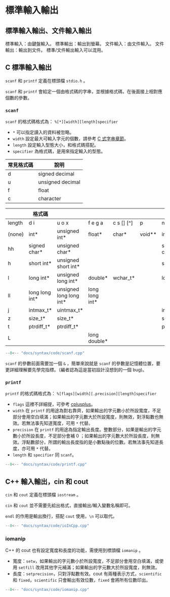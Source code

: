 # 標準輸入輸出

## 標準輸入輸出、文件輸入輸出

標準輸入：由鍵盤輸入。
標準輸出：輸出到螢幕。
文件輸入：由文件輸入。
文件輸出：輸出到文件。
標準/文件輸出輸入可以混用。

## C 標準輸入輸出

`scanf` 和 `printf` 定義在標頭檔 `stdio.h` 。

`scanf` 和 `printf` 會給定一個由格式碼的字串，並根據格式碼，在後面接上相對應個數的參數。

### `scanf`

`scanf` 的格式碼格式為： `%[*][width][length]specifier`
- `*` 可以指定讀入的資料被忽略。
- `width` 設定最大可輸入字元的個數，請參考 [C 式字串章節](./cstylestring)。
- `length` 設定輸入型態大小，和格式碼搭配。
- `specifier` 為格式碼，是用來指定輸入的型態。

| 常見格式碼  | 說明                     |
| ---- | ---------------------- |
| d   | signed decimal                    |
| u   | unsigned decimal           |
| f   | float                  |
| c   | character                  |


|        | 格式碼     |                         |                |            |        |              |
| ------ | -------------- | ----------------------- | -------------- | ---------- | ------ | ------------ |
| length | d i            | u o x                   | f e g a        | c s [] [^] | p      | n            |
| (none) | int*           | unsigned int*           | float*         | char*      | void** | int*         |
| hh     | signed char*   | unsigned char*          |                |            |        | signed char* |
| h      | short int*     | unsigned short int*     |                |            |        | short int*   |
| l      | long int*      | unsigned long int*      | double*        | wchar_t*   |        | long int*    |
| ll     | long long int* | unsigned long long int* | long long int* |            |        |              |
| j      | intmax_t*      | uintmax_t*              |                |            |        | intmax_t*    |
| z      | size_t*        | size_t*                 |                |            |        | size_t*      |
| t      | ptrdiff_t*     | ptrdiff_t*              |                |            |        | ptrdiff_t*   |
| L      |                |                         | long double*   |            |        |              |

```cpp
--8<-- "docs/syntax/code/scanf.cpp"
```

`scanf` 的參數前面需要加一個 `&` ，簡單來說就是 `scanf` 的參數是記憶體位置，要更詳細理解要先學完指標。（編者認為這是當初設計沒想到的一個 bug)。

### `printf`

`printf` 的格式碼格式為： `%[flags][width][.precision][length]specifier`

- `flags` 這裡不詳細提，可參考 [cplusplus](https://www.cplusplus.com/reference/cstdio/printf/)。
- `width` 在 `printf` 的用途為對右靠齊，如果輸出的字元數小於所設寬度，不足部分會用空白填滿；如果輸出的字元數大於所設寬度，則無效，對浮點數也無效。若無法事先知道寬度，可用 `*` 代替。
- `precision` 在 `printf` 的用途為指定輸出長度。整數部分，如果是輸出的字元數小於所設長度，不足部分會補 $0$ ；如果輸出的字元數大於所設長度，則無效。浮點數部分，所謂的輸出長度指的是小數點後的位數。若無法事先知道長度，亦可用 `*` 代替。
- `length` 和 `specifier` 同 `scanf`。

```cpp
--8<-- "docs/syntax/code/printf.cpp"
```

## C++ 輸入輸出，cin 和 cout

`cin` 和 `cout` 定義在標頭檔 `iostream` 。

`cin` 和 `cout` 並不需要先給出格式，直接輸出/輸入變數名稱即可。

`endl` 的作用是輸出換行，搭配 `cout` 使用，`\n` 可以取代。

```cpp
--8<-- "docs/syntax/code/ioInCpp.cpp"
```

### iomanip

C++ 的 cout 也有設定寬度和長度的功能，需使用到標頭檔 `iomanip` 。

- 寬度：`setw`，如果輸出的字元數小於所設寬度，不足部分會用空白填滿，或使用 `setfill` 改用其他字元補滿；如果輸出的字元數大於所設寬度，則無效。
- 長度：`setprecision`，只對浮點數有效。cout 有兩種表示方式，`scientific` 和 `fixed`，`scientific` 只會輸出有效位數，`fixed` 會將所有位數印出。

```cpp
--8<-- "docs/syntax/code/iomanip.cpp"
```
